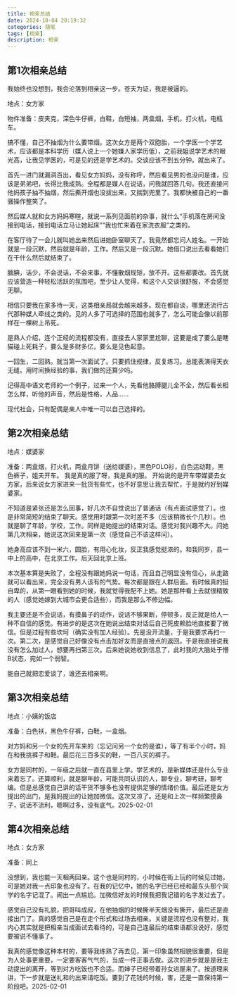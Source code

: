 ```yaml
---
title: 相亲总结
date: 2024-10-04 20:19:32
categories: 随笔
tags: [相亲]
description: 相亲
---
```

## 第1次相亲总结

我始终也没想到，我会沦落到相亲这一步。苍天为证，我是被逼的。

地点：女方家

物件准备：皮夹克，深色牛仔裤，白鞋，白短袖，两盒烟，手机，打火机，电瓶车。

搞不懂，自己不抽烟为什么要带烟。这次女方是两个双胞胎，一个学医一个学艺术，应该都是本科学历（媒人说上一个她嫌人家学历低），之前我姐说学艺术的眼光高，让我见学医的，可是见的还是学艺术的。交谈应该不到五分钟。就出来了。

首先一进门就漏洞百出，看见女方妈妈，没有称呼，然后看见男的也没问是谁，应该是弟弟吧，长得比我成熟。全程都是媒人在说话，问我就回答几句。我还直接问他妈孩子抽不抽烟，然后撕开烟也没拔出来，又揣到兜里了。我都快被自己的一番骚操作整笑了。

然后媒人就和女方妈妈寒暄，就说一系列见面前的杂事，就什么“手机落在房间没接到电话，接到电话立马让她起床”“我也忙来着在家洗衣服”之类的。

在客厅待了一会儿就叫她出来然后进她卧室聊天了。我竟然都忘问人姓名。一开始就是一段沉默，然后就是年龄，工作。然后又是一段沉默。她借口说出去看看她们在干什么然后就结束了。

腼腆，话少，不会说话，不会来事，不懂散烟规矩，放不开。这些都要改。首先就应该营造一种轻松活跃的氛围吧，至少让人觉得，和这个人交谈很舒服，不会感觉无聊。

相信只要我在家多待一天，这类相亲局就会越来越多。现在都自谈，哪里还流行古代那种媒人牵线之类的。见的人多了可选择的范围也就多了，怎么可能会像以前那样在一棵树上吊死。

是熟人介绍，连个正经的流程都没有，直接去人家家里尬聊，这要是成了要么是瞎猫碰上死耗子，要么是多财多亿，要么是见色起意。

一回生，二回熟。就当第一次面试了。只要抓住规律，反复练习。总能表演得天衣无缝。用时间换经验的事，我们做的还算少吗。

记得高中语文老师的一个例子，过来一个人，先看他胳膊腿儿全不全，然后看长相怎么样，听他的声音，然后是性格，人品……

现代社会，只有配偶是亲人中唯一可以自己选择的。
## 第2次相亲总结

地点：媒婆家

准备：两盒烟，打火机，两盒月饼（送给媒婆），黑色POLO衫，白色运动鞋，黑色裤子，姐夫开车。
我是真的服了呀，我是真的服。
开始说的是开车带媒婆去女方家，后来说女方家进来一批货有些忙，也不好意思让我去帮忙，于是就约好到媒婆家。

不知道是紧张还是怎么回事，好几次不自觉说出了普通话（有点面试感觉了）。也是非常简短的结束了聊天。感觉用时跟第一次时差不多（应该稍微长个几秒）。也就是聊了年龄，学校，工作。同样是她提出的结束对话。感觉对我兴趣不大。问她第几次相亲，她说这次回来是第一次（感觉自己不该这样问）。

她身高应该不到一米六，圆脸，有用心化妆，反正我感觉挺浓的。和我同岁，县一中上的高中，在北京工作。后天回北京上班。

本次基本算是失败了，全程没有跟她妈说一句话，而且自己明显没有信心，从走路就可以看出来，完全没有男人该有的气势。每次都是跟在人群后面。有时候真的挺自卑的，从第一眼看到她的时候，我就觉得我配不上她。她是那种看上去就很精致的人（感觉她嫁到大城市会更合适些），而我是那么不修边幅。

我主要还是不会说话，有摸鼻子的动作，说话不够果断，停顿多，反正就是给人一种不自信的感觉。有进步的是这次在她说出结束对话后自己死皮赖脸地直接要了微信。但是过程有些坎坷（确实没有加人经验）。先是没开流量，于是我要求再扫一次。第二次，是感觉自己好像没有点击加好友而是直接点的返回。于是我直接说我没有怎么加过人，想要再扫第三次。后来她说她收到信息了，此时我的大脑处于懵B状态，宛如一个弱智。

能自己就把恋爱谈了，谁还去相亲啊。

## 第3次相亲总结

地点：小姨的饭店

准备：白色袄，黑色牛仔裤，白鞋，一盒烟。

对方妈和另一个女的先开车来的（忘记问另一个女的是谁），等了有半个小时，妈在和我挑裤子和鞋。最后花三百多买的鞋，一百八买的裤子。

女方是同村的，一年级之后就一直在县里上学。学艺术的，是新媒体还是什么专业来着忘了。还算顺利，就是聊年龄，可能共同认识的人，聊专业，聊考研，聊考编。但是总感觉自己讲的话干货不够多也没有提供足够的情绪价值。最后还是女方提出的出门，是我妈提出的让她加微信。这次又凉了。还是和上次一样频繁摸鼻子，说话不流利，嗯啊过多，没有底气。2025-02-01

## 第4次相亲总结

地点：女方家

准备：同上

没想到，我也能一天相两回亲。这个也是同村的，小时候在街上玩的时候见过她，可是她对我一点印象也没有了。在我的记忆中，她的名字已经已经和最东头那个同学的名字记混了。闹出一点尴尬。加微信好友的时候我把我记错的名字发过去了。

感觉自己没有礼貌，把哥叫成叔，在他抽烟的时候撕半天烟没有撕开，最后还是直接出门了。真的感觉自己是在走个形式和过场去相亲。关键是流程也没有整对，我内心其实就是把相亲当成面试去看待的，可是自己连最后的结束语都没说好，感觉要被说不懂事了。

我真的感觉像这种本村的，要等我练熟了再去见，第一印象虽然相貌很重要，但是为人处事更重要，一定要客客气气的，当成一件正事去做。这次的进步就是是我主动提出的离开，等到对方吃饭也不合适。而婶子已经带着孙女进屋来了。按道理来讲，下一步就是送礼和约出来请吃饭。要到了花钱的时候，害，还是一直保持第一阶段吧。2025-02-01





